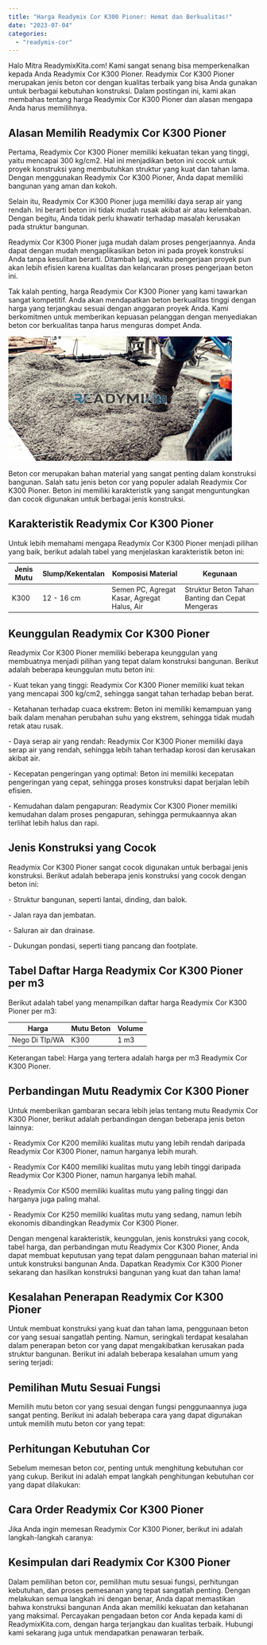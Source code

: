 ```yaml
---
title: "Harga Readymix Cor K300 Pioner: Hemat dan Berkualitas!"
date: "2023-07-04"
categories: 
  - "readymix-cor"
---
```


Halo Mitra ReadymixKita.com! Kami sangat senang bisa memperkenalkan kepada Anda Readymix Cor K300 Pioner. Readymix Cor K300 Pioner merupakan jenis beton cor dengan kualitas terbaik yang bisa Anda gunakan untuk berbagai kebutuhan konstruksi. Dalam postingan ini, kami akan membahas tentang harga Readymix Cor K300 Pioner dan alasan mengapa Anda harus memilihnya.

## Alasan Memilih Readymix Cor K300 Pioner

Pertama, Readymix Cor K300 Pioner memiliki kekuatan tekan yang tinggi, yaitu mencapai 300 kg/cm2. Hal ini menjadikan beton ini cocok untuk proyek konstruksi yang membutuhkan struktur yang kuat dan tahan lama. Dengan menggunakan Readymix Cor K300 Pioner, Anda dapat memiliki bangunan yang aman dan kokoh.

Selain itu, Readymix Cor K300 Pioner juga memiliki daya serap air yang rendah. Ini berarti beton ini tidak mudah rusak akibat air atau kelembaban. Dengan begitu, Anda tidak perlu khawatir terhadap masalah kerusakan pada struktur bangunan.

Readymix Cor K300 Pioner juga mudah dalam proses pengerjaannya. Anda dapat dengan mudah mengaplikasikan beton ini pada proyek konstruksi Anda tanpa kesulitan berarti. Ditambah lagi, waktu pengerjaan proyek pun akan lebih efisien karena kualitas dan kelancaran proses pengerjaan beton ini.

Tak kalah penting, harga Readymix Cor K300 Pioner yang kami tawarkan sangat kompetitif. Anda akan mendapatkan beton berkualitas tinggi dengan harga yang terjangkau sesuai dengan anggaran proyek Anda. Kami berkomitmen untuk memberikan kepuasan pelanggan dengan menyediakan beton cor berkualitas tanpa harus menguras dompet Anda.

![Beton Cor K300 Pioner](/images/post/harga-readymix-cor-K-225-3-450x250.png)

Beton cor merupakan bahan material yang sangat penting dalam konstruksi bangunan. Salah satu jenis beton cor yang populer adalah Readymix Cor K300 Pioner. Beton ini memiliki karakteristik yang sangat menguntungkan dan cocok digunakan untuk berbagai jenis konstruksi.

## Karakteristik Readymix Cor K300 Pioner

Untuk lebih memahami mengapa Readymix Cor K300 Pioner menjadi pilihan yang baik, berikut adalah tabel yang menjelaskan karakteristik beton ini:

| Jenis Mutu | Slump/Kekentalan | Komposisi Material | Kegunaan |
| --- | --- | --- | --- |
| K300 | 12 - 16 cm | Semen PC, Agregat Kasar, Agregat Halus, Air | Struktur Beton Tahan Banting dan Cepat Mengeras |

## Keunggulan Readymix Cor K300 Pioner

Readymix Cor K300 Pioner memiliki beberapa keunggulan yang membuatnya menjadi pilihan yang tepat dalam konstruksi bangunan. Berikut adalah beberapa keunggulan mutu beton ini:

\- Kuat tekan yang tinggi: Readymix Cor K300 Pioner memiliki kuat tekan yang mencapai 300 kg/cm2, sehingga sangat tahan terhadap beban berat.

\- Ketahanan terhadap cuaca ekstrem: Beton ini memiliki kemampuan yang baik dalam menahan perubahan suhu yang ekstrem, sehingga tidak mudah retak atau rusak.

\- Daya serap air yang rendah: Readymix Cor K300 Pioner memiliki daya serap air yang rendah, sehingga lebih tahan terhadap korosi dan kerusakan akibat air.

\- Kecepatan pengeringan yang optimal: Beton ini memiliki kecepatan pengeringan yang cepat, sehingga proses konstruksi dapat berjalan lebih efisien.

\- Kemudahan dalam pengapuran: Readymix Cor K300 Pioner memiliki kemudahan dalam proses pengapuran, sehingga permukaannya akan terlihat lebih halus dan rapi.

## Jenis Konstruksi yang Cocok

Readymix Cor K300 Pioner sangat cocok digunakan untuk berbagai jenis konstruksi. Berikut adalah beberapa jenis konstruksi yang cocok dengan beton ini:

\- Struktur bangunan, seperti lantai, dinding, dan balok.

\- Jalan raya dan jembatan.

\- Saluran air dan drainase.

\- Dukungan pondasi, seperti tiang pancang dan footplate.

## Tabel Daftar Harga Readymix Cor K300 Pioner per m3

Berikut adalah tabel yang menampilkan daftar harga Readymix Cor K300 Pioner per m3:

| Harga | Mutu Beton | Volume |
| --- | --- | --- |
| Nego Di Tlp/WA | K300 | 1 m3 |

Keterangan tabel: Harga yang tertera adalah harga per m3 Readymix Cor K300 Pioner.

## Perbandingan Mutu Readymix Cor K300 Pioner

Untuk memberikan gambaran secara lebih jelas tentang mutu Readymix Cor K300 Pioner, berikut adalah perbandingan dengan beberapa jenis beton lainnya:

\- Readymix Cor K200 memiliki kualitas mutu yang lebih rendah daripada Readymix Cor K300 Pioner, namun harganya lebih murah.

\- Readymix Cor K400 memiliki kualitas mutu yang lebih tinggi daripada Readymix Cor K300 Pioner, namun harganya lebih mahal.

\- Readymix Cor K500 memiliki kualitas mutu yang paling tinggi dan harganya juga paling mahal.

\- Readymix Cor K250 memiliki kualitas mutu yang sedang, namun lebih ekonomis dibandingkan Readymix Cor K300 Pioner.

Dengan mengenal karakteristik, keunggulan, jenis konstruksi yang cocok, tabel harga, dan perbandingan mutu Readymix Cor K300 Pioner, Anda dapat membuat keputusan yang tepat dalam penggunaan bahan material ini untuk konstruksi bangunan Anda. Dapatkan Readymix Cor K300 Pioner sekarang dan hasilkan konstruksi bangunan yang kuat dan tahan lama!

## Kesalahan Penerapan Readymix Cor K300 Pioner

Untuk membuat konstruksi yang kuat dan tahan lama, penggunaan beton cor yang sesuai sangatlah penting. Namun, seringkali terdapat kesalahan dalam penerapan beton cor yang dapat mengakibatkan kerusakan pada struktur bangunan. Berikut ini adalah beberapa kesalahan umum yang sering terjadi:

## Pemilihan Mutu Sesuai Fungsi

Memilih mutu beton cor yang sesuai dengan fungsi penggunaannya juga sangat penting. Berikut ini adalah beberapa cara yang dapat digunakan untuk memilih mutu beton cor yang tepat:

## Perhitungan Kebutuhan Cor

Sebelum memesan beton cor, penting untuk menghitung kebutuhan cor yang cukup. Berikut ini adalah empat langkah penghitungan kebutuhan cor yang dapat dilakukan:

## Cara Order Readymix Cor K300 Pioner

Jika Anda ingin memesan Readymix Cor K300 Pioner, berikut ini adalah langkah-langkah caranya:

## Kesimpulan dari Readymix Cor K300 Pioner

Dalam pemilihan beton cor, pemilihan mutu sesuai fungsi, perhitungan kebutuhan, dan proses pemesanan yang tepat sangatlah penting. Dengan melakukan semua langkah ini dengan benar, Anda dapat memastikan bahwa konstruksi bangunan Anda akan memiliki kekuatan dan ketahanan yang maksimal. Percayakan pengadaan beton cor Anda kepada kami di ReadymixKita.com, dengan harga terjangkau dan kualitas terbaik. Hubungi kami sekarang juga untuk mendapatkan penawaran terbaik.
